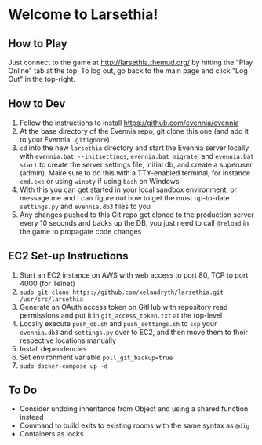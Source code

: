 # Welcome to Larsethia!
## How to Play
Just connect to the game at http://larsethia.themud.org/ by hitting the "Play Online" tab at the top. To log out, go back to the main page and click "Log Out" in the top-right.

## How to Dev
1. Follow the instructions to install https://github.com/evennia/evennia
2. At the base directory of the Evennia repo, git clone this one (and add it to your Evennia `.gitignore`)
3. `cd` into the new `larsethia` directory and start the Evennia server locally with `evennia.bat --initsettings`, `evennia.bat migrate`, and `evennia.bat start` to create the server settings file, initial db, and create a superuser (admin). Make sure to do this with a TTY-enabled terminal, for instance `cmd.exe` or using `winpty` if using `bash` on Windows
4. With this you can get started in your local sandbox environment, or message me and I can figure out how to get the most up-to-date `settings.py` and `evennia.db3` files to you
5. Any changes pushed to this Git repo get cloned to the production server every 10 seconds and backs up the DB, you just need to call `@reload` in the game to propagate code changes

## EC2 Set-up Instructions
1. Start an EC2 instance on AWS with web access to port 80, TCP to port 4000 (for Telnet)
2. `sudo git clone https://github.com/xelaadryth/larsethia.git /usr/src/larsethia`
3. Generate an OAuth access token on GitHub with repository read permissions and put it in `git_access_token.txt` at the top-level
4. Locally execute `push_db.sh` and `push_settings.sh` to `scp` your `evennia.db3` and `settings.py` over to EC2, and then move them to their respective locations manually
5. Install dependencies
6. Set environment variable `poll_git_backup=true`
7. `sudo docker-compose up -d`

## To Do
- Consider undoing inheritance from Object and using a shared function instead
- Command to build exits to existing rooms with the same syntax as `@dig`
- Containers as locks
